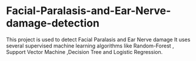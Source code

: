 # Facial-Paralasis-and-Ear-Nerve-damage-detection
This project is used to detect Facial Paralasis and Ear Nerve damage
It uses several supervised machine learning algorithms like Random-Forest , Support Vector Machine ,Decision Tree and Logistic Regression.
